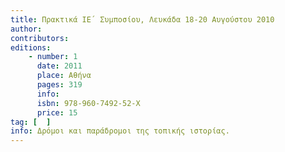 ```yaml
---
title: Πρακτικά ΙΕ΄ Συμποσίου, Λευκάδα 18-20 Αυγούστου 2010
author: 
contributors: 
editions: 
    - number: 1
      date: 2011
      place: Αθήνα
      pages: 319
      info: 
      isbn: 978-960-7492-52-Χ
      price: 15
tag: [  ]
info: Δρόμοι και παράδρομοι της τοπικής ιστορίας.
---
```

